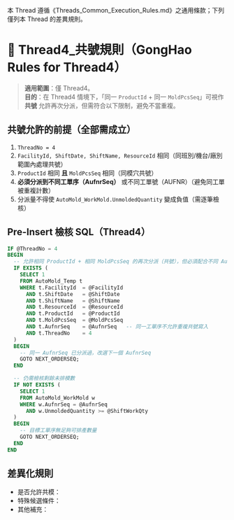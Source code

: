 本 Thread 遵循《Threads_Common_Execution_Rules.md》之通用條款；下列僅列本 Thread 的差異規則。

# 📑 Thread4_共號規則（GongHao Rules for Thread4）

> **適用範圍**：僅 Thread4。  
> **目的**：在 Thread4 情境下，「同一 `ProductId` + 同一 `MoldPcsSeq`」可視作 **共號** 允許再次分派，但需符合以下限制，避免不當重複。

## 共號允許的前提（全部需成立）
1. `ThreadNo = 4`
2. `FacilityId, ShiftDate, ShiftName, ResourceId` 相同（同班別/機台/廠別範圍內處理共號）
3. `ProductId` 相同 **且** `MoldPcsSeq` 相同（同模穴共號）
4. **必須分派到不同工單序（AufnrSeq）** 或不同工單號（AUFNR）（避免同工單被重複計數）
5. 分派量不得使 `AutoMold_WorkMold.UnmoldedQuantity` 變成負值（需逐筆檢核）

## Pre-Insert 檢核 SQL（Thread4）
```sql
IF @ThreadNo = 4
BEGIN
  -- 允許相同 ProductId + 相同 MoldPcsSeq 的再次分派（共號），但必須配合不同 AufnrSeq
  IF EXISTS (
    SELECT 1
    FROM AutoMold_Temp t
    WHERE t.FacilityId  = @FacilityId
      AND t.ShiftDate   = @ShiftDate
      AND t.ShiftName   = @ShiftName
      AND t.ResourceId  = @ResourceId
      AND t.ProductId   = @ProductId
      AND t.MoldPcsSeq  = @MoldPcsSeq
      AND t.AufnrSeq    = @AufnrSeq   -- 同一工單序不允許重複共號寫入
      AND t.ThreadNo    = 4
  )
  BEGIN
    -- 同一 AufnrSeq 已分派過，改選下一個 AufnrSeq
    GOTO NEXT_ORDERSEQ;
  END

  -- 仍需檢核剩餘未排模數
  IF NOT EXISTS (
    SELECT 1
    FROM AutoMold_WorkMold w
    WHERE w.AufnrSeq = @AufnrSeq
      AND w.UnmoldedQuantity >= @ShiftWorkQty
  )
  BEGIN
    -- 目標工單序無足夠可排產數量
    GOTO NEXT_ORDERSEQ;
  END
END
```


## 差異化規則
- 是否允許共模：
- 特殊候選條件：
- 其他補充：
